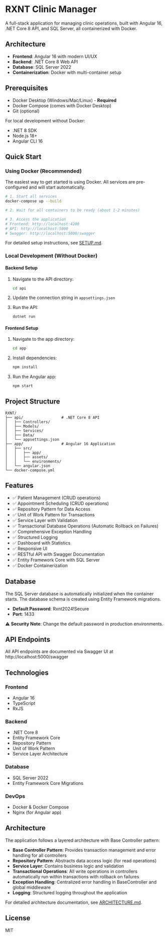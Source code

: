# RXNT Clinic Manager

A full-stack application for managing clinic operations, built with Angular 16, .NET Core 8 API, and SQL Server, all containerized with Docker.

## Architecture

- **Frontend**: Angular 16 with modern UI/UX
- **Backend**: .NET Core 8 Web API
- **Database**: SQL Server 2022
- **Containerization**: Docker with multi-container setup

## Prerequisites

- Docker Desktop (Windows/Mac/Linux) - **Required**
- Docker Compose (comes with Docker Desktop)
- Git (optional)

For local development without Docker:
- .NET 8 SDK
- Node.js 18+
- Angular CLI 16

## Quick Start

### Using Docker (Recommended)

The easiest way to get started is using Docker. All services are pre-configured and will start automatically.

```bash
# 1. Start all services
docker-compose up --build

# 2. Wait for all containers to be ready (about 1-2 minutes)

# 3. Access the application
# Frontend: http://localhost:4200
# API: http://localhost:5000
# Swagger: http://localhost:5000/swagger
```

For detailed setup instructions, see [SETUP.md](SETUP.md).

### Local Development (Without Docker)

#### Backend Setup

1. Navigate to the API directory:
   ```bash
   cd api
   ```

2. Update the connection string in `appsettings.json`

3. Run the API:
   ```bash
   dotnet run
   ```

#### Frontend Setup

1. Navigate to the app directory:
   ```bash
   cd app
   ```

2. Install dependencies:
   ```bash
   npm install
   ```

3. Run the Angular app:
   ```bash
   npm start
   ```

## Project Structure

```
RXNT/
├── api/                 # .NET Core 8 API
│   ├── Controllers/
│   ├── Models/
│   ├── Services/
│   ├── Data/
│   └── appsettings.json
├── app/                 # Angular 16 Application
│   ├── src/
│   │   ├── app/
│   │   ├── assets/
│   │   └── environments/
│   └── angular.json
└── docker-compose.yml
```

## Features

- ✅ Patient Management (CRUD operations)
- ✅ Appointment Scheduling (CRUD operations)
- ✅ Repository Pattern for Data Access
- ✅ Unit of Work Pattern for Transactions
- ✅ Service Layer with Validation
- ✅ Transactional Database Operations (Automatic Rollback on Failures)
- ✅ Comprehensive Exception Handling
- ✅ Structured Logging
- ✅ Dashboard with Statistics
- ✅ Responsive UI
- ✅ RESTful API with Swagger Documentation
- ✅ Entity Framework Core with SQL Server
- ✅ Docker Containerization

## Database

The SQL Server database is automatically initialized when the container starts. The database schema is created using Entity Framework migrations.

- **Default Password**: Rxnt2024!Secure
- **Port**: 1433

⚠️ **Security Note**: Change the default password in production environments.

## API Endpoints

All API endpoints are documented via Swagger UI at http://localhost:5000/swagger

## Technologies

### Frontend
- Angular 16
- TypeScript
- RxJS

### Backend
- .NET Core 8
- Entity Framework Core
- Repository Pattern
- Unit of Work Pattern
- Service Layer Architecture

### Database
- SQL Server 2022
- Entity Framework Core Migrations

### DevOps
- Docker & Docker Compose
- Nginx (for Angular app)

## Architecture

The application follows a layered architecture with Base Controller pattern:

- **Base Controller Pattern**: Provides transaction management and error handling for all controllers
- **Repository Pattern**: Abstracts data access logic (for read operations)
- **Service Layer**: Contains business logic and validation
- **Transactional Operations**: All write operations in controllers automatically run within transactions with rollback on failures
- **Exception Handling**: Centralized error handling in BaseController and global middleware
- **Logging**: Structured logging throughout the application

For detailed architecture documentation, see [ARCHITECTURE.md](ARCHITECTURE.md).

## License

MIT
